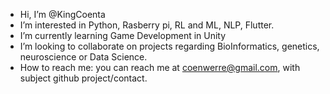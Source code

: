 - Hi, I’m @KingCoenta
- I’m interested in Python, Rasberry pi, RL and ML, NLP, Flutter.
- I’m currently learning Game Development in Unity
- I’m looking to collaborate on projects regarding BioInformatics, genetics, neuroscience or Data Science.
- How to reach me: you can reach me at coenwerre@gmail.com, with subject github project/contact.

<!---
KingCoenta/KingCoenta is a ✨ special ✨ repository because its `README.md` (this file) appears on your GitHub profile.
You can click the Preview link to take a look at your changes.
--->
